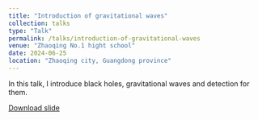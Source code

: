 ```yaml
---
title: "Introduction of gravitational waves"
collection: talks
type: "Talk"
permalink: /talks/introduction-of-gravitational-waves
venue: "Zhaoqing No.1 hight school"
date: 2024-06-25
location: "Zhaoqing city, Guangdong province"
---
```


In this talk, I introduce black holes, gravitational waves and detection for them.

[Download slide](https://shuailiu1990.github.io/files/talks/introduction-of-gravitational-waves.pdf)

